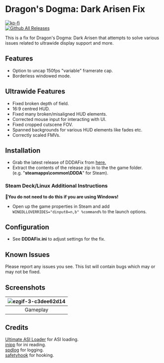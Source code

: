 # Dragon's Dogma: Dark Arisen Fix
[![ko-fi](https://ko-fi.com/img/githubbutton_sm.svg)](https://ko-fi.com/W7W01UAI9)</br>
[![Github All Releases](https://img.shields.io/github/downloads/Lyall/DDDAFix/total.svg)](https://github.com/Lyall/DDDAFix/releases)

This is a fix for Dragon's Dogma: Dark Arisen that attempts to solve various issues related to ultrawide display support and more.<br />

## Features
- Option to uncap 150fps "variable" framerate cap.
- Borderless windowed mode.

## Ultrawide Features
- Fixed broken depth of field.
- 16:9 centred HUD.
- Fixed many broken/misaligned HUD elements.
- Corrected mouse input for interacting with UI.
- Fixed cropped cutscene FOV.
- Spanned backgrounds for various HUD elements like fades etc.
- Correctly scaled FMVs.

## Installation
- Grab the latest release of DDDAFix from [here.](https://github.com/Lyall/DDDAFix/releases)
- Extract the contents of the release zip in to the the game folder.<br />(e.g. "**steamapps\common\DDDA**" for Steam).

### Steam Deck/Linux Additional Instructions
🚩**You do not need to do this if you are using Windows!**
- Open up the game properties in Steam and add `WINEDLLOVERRIDES="dinput8=n,b" %command%` to the launch options.

## Configuration
- See **DDDAFix.ini** to adjust settings for the fix.

## Known Issues
Please report any issues you see.
This list will contain bugs which may or may not be fixed.

## Screenshots

| ![ezgif-3-c3dee62d14](https://github.com/Lyall/DDDAFix/assets/695941/be7804e2-e896-47ac-ab1e-d03e9e00cdcd) |
|:--:|
| Gameplay |

## Credits
[Ultimate ASI Loader](https://github.com/ThirteenAG/Ultimate-ASI-Loader) for ASI loading. <br />
[inipp](https://github.com/mcmtroffaes/inipp) for ini reading. <br />
[spdlog](https://github.com/gabime/spdlog) for logging. <br />
[safetyhook](https://github.com/cursey/safetyhook) for hooking.
